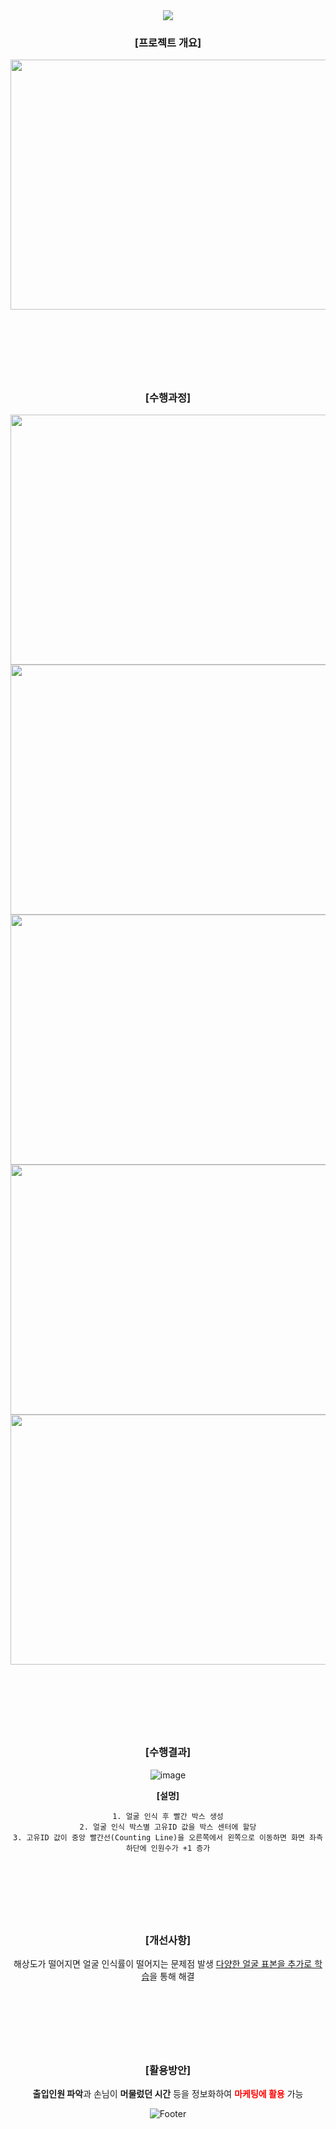 <div align="center">
  
  <img src="https://capsule-render.vercel.app/api?type=waving&color=gradient&height=200&section=header&text=FaceDetection_Counting&fontSize=50" />
  
  ### [프로젝트 개요]
  <img src=https://user-images.githubusercontent.com/37567501/174423209-69e83f82-3846-48f3-901e-20f40ec46e4a.png width="850" height="400"/>
  
  <br/><br/><br/>
  ---
  
  ### [수행과정]
  <img src=https://user-images.githubusercontent.com/37567501/174423407-225cb43d-5391-4ab0-a683-4f7103b216e2.png width="850" height="400"/>
  <img src=https://user-images.githubusercontent.com/37567501/174423431-e9cee59c-03d2-4f51-8b43-2c32080a8302.png width="850" height="400"/>
  <img src=https://user-images.githubusercontent.com/37567501/174423454-cbe9b891-a6cd-42a9-b86a-35492775015d.png width="850" height="400"/>
  <img src=https://user-images.githubusercontent.com/37567501/174423481-ec3adad0-9679-4b84-84c8-9161bceda2a3.png width="850" height="400"/>
  <img src=https://user-images.githubusercontent.com/37567501/174423497-2e09a048-1abf-4d35-a05b-47c2ee5b1819.png width="850" height="400"/>
  
  <br/><br/><br/>
  ---
  
  ### [수행결과]
  ![image](https://user-images.githubusercontent.com/37567501/174423552-53b2ac8b-fc58-4b81-90f5-f27023fcc6cd.png)
  
  **[설명]**

    1. 얼굴 인식 후 빨간 박스 생성
    2. 얼굴 인식 박스별 고유ID 값을 박스 센터에 할당
    3. 고유ID 값이 중앙 빨간선(Counting Line)을 오른쪽에서 왼쪽으로 이동하면 화면 좌측 하단에 인원수가 +1 증가
    
  <br/><br/><br/>
  ---
  
  ### [개선사항]
  해상도가 떨어지면 얼굴 인식률이 떨어지는 문제점 발생 <U>다양한 얼굴 표본을 추가로 학습</U>을 통해 해결
    
  <br/><br/><br/>
  ---
    
  ### [활용방안]
  **출입인원 파악**과 손님이 **머물렀던 시간** 등을 정보화하여 <span style="color:red">**마케팅에 활용**</span> 가능
  
  
  
  ![Footer](https://capsule-render.vercel.app/api?type=waving&color=gradient&height=200&section=footer)
  
  </div>
